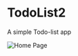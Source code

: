 # TodoList2
A simple Todo-list app

![Home Page](https://www.dropbox.com/s/synmpysp76ce3hw/Screenshot_20210505-093645_%20.jpg?dl=1)
